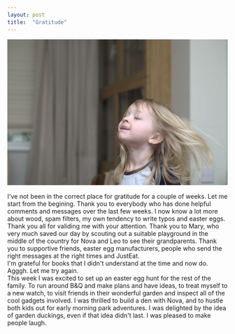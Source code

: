 ```yaml
---
layout: post
title:  "Gratitude"
--- 
```


<IMG SRC="/assets/images/2021-04-08-grat.jpg">


I've not been in the correct place for gratitude for a couple of weeks.  Let me start from the begining. 
Thank you to everybody who has done helpful comments and messages over the last few weeks.  I now know a lot more about wood, spam filters, my own tendency to write typos and easter eggs. Thank you all for validing me with your attention. 
Thank you to Mary, who very much saved our day by scouting out a suitable playground in the middle of the country for Nova and Leo to see their grandparents. 
Thank you to supportive friends, easter egg manufacturers, people who send the right messages at the right times and JustEat.  
I'm grateful for books that I didn't understand at the time and now do.   
Agggh. 
Let me try again.  
This week I was excited to set up an easter egg hunt for the rest of the family.  To run around B&Q and make plans and have ideas, to treat myself to a new watch, to visit friends in their wonderful garden and inspect all of the cool gadgets involved.  I was thrilled to build a den with Nova, and to hustle both kids out for early morning park adventures.  I was delighted by the idea of garden duckings, even if that idea didn't last.  I was pleased to make people laugh.

